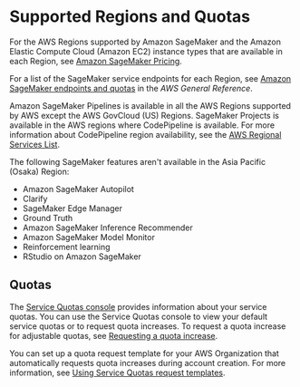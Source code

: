 # Supported Regions and Quotas<a name="regions-quotas"></a>

For the AWS Regions supported by Amazon SageMaker and the Amazon Elastic Compute Cloud \(Amazon EC2\) instance types that are available in each Region, see [Amazon SageMaker Pricing](http://aws.amazon.com/sagemaker/pricing/)\.

For a list of the SageMaker service endpoints for each Region, see [Amazon SageMaker endpoints and quotas](https://docs.aws.amazon.com/general/latest/gr/sagemaker.html) in the *AWS General Reference*\.

Amazon SageMaker Pipelines is available in all the AWS Regions supported by AWS except the AWS GovCloud \(US\) Regions\. SageMaker Projects is available in the AWS regions where CodePipeline is available\. For more information about CodePipeline region availability, see the [AWS Regional Services List](http://aws.amazon.com/about-aws/global-infrastructure/regional-product-services/)\.

The following SageMaker features aren't available in the Asia Pacific \(Osaka\) Region:
+ Amazon SageMaker Autopilot
+ Clarify
+ SageMaker Edge Manager
+ Ground Truth
+ Amazon SageMaker Inference Recommender
+ Amazon SageMaker Model Monitor
+ Reinforcement learning
+ RStudio on Amazon SageMaker

## Quotas<a name="regions-quotas-quotas"></a>

The [ Service Quotas console](https://console.aws.amazon.com/servicequotas/home/services/sagemaker/quotas) provides information about your service quotas\. You can use the Service Quotas console to view your default service quotas or to request quota increases\. To request a quota increase for adjustable quotas, see [Requesting a quota increase](https://docs.aws.amazon.com/servicequotas/latest/userguide/request-quota-increase.html)\.

You can set up a quota request template for your AWS Organization that automatically requests quota increases during account creation\. For more information, see [Using Service Quotas request templates](https://docs.aws.amazon.com/servicequotas/latest/userguide/organization-templates.html)\.